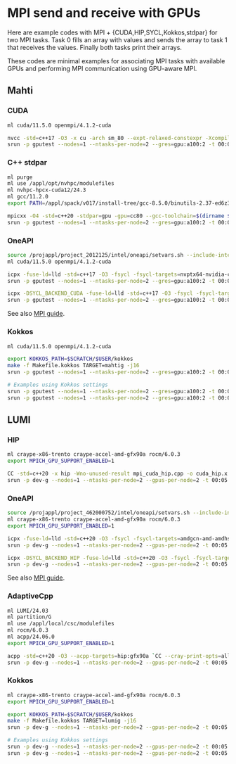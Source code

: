 # MPI send and receive with GPUs

Here are example codes with MPI + {CUDA,HIP,SYCL,Kokkos,stdpar} for two MPI tasks.
Task 0 fills an array with values and sends the array to task 1 that receives the values.
Finally both tasks print their arrays.

These codes are minimal examples for associating MPI tasks with available GPUs and performing MPI communication using GPU-aware MPI.

## Mahti

### CUDA

```bash
ml cuda/11.5.0 openmpi/4.1.2-cuda

nvcc -std=c++17 -O3 -x cu -arch sm_80 --expt-relaxed-constexpr -Xcompiler "`mpicxx --showme:compile`" -lmpi mpi_cuda_hip.cpp -o cuda_hip.x
srun -p gputest --nodes=1 --ntasks-per-node=2 --gres=gpu:a100:2 -t 00:05:00 ./cuda_hip.x
```

### C++ stdpar

```bash
ml purge
ml use /appl/opt/nvhpc/modulefiles
ml nvhpc-hpcx-cuda12/24.3
ml gcc/11.2.0
export PATH=/appl/spack/v017/install-tree/gcc-8.5.0/binutils-2.37-ed6z3n/bin:$PATH

mpicxx -O4 -std=c++20 -stdpar=gpu -gpu=cc80 --gcc-toolchain=$(dirname $(which g++)) mpi_stdpar.cpp -o stdpar.x
srun -p gputest --nodes=1 --ntasks-per-node=2 --gres=gpu:a100:2 -t 00:05:00 ./stdpar.x
```

### OneAPI

```bash
source /projappl/project_2012125/intel/oneapi/setvars.sh --include-intel-llvm
ml cuda/11.5.0 openmpi/4.1.2-cuda

icpx -fuse-ld=lld -std=c++17 -O3 -fsycl -fsycl-targets=nvptx64-nvidia-cuda -Xsycl-target-backend=nvptx64-nvidia-cuda --cuda-gpu-arch=sm_80 `mpicxx --showme:compile` `mpixx --showme:link` mpi_sycl_usm.cpp -o sycl.x
srun -p gputest --nodes=1 --ntasks-per-node=2 --gres=gpu:a100:2 -t 00:05:00 ./sycl_usm.x

icpx -DSYCL_BACKEND_CUDA -fuse-ld=lld -std=c++17 -O3 -fsycl -fsycl-targets=nvptx64-nvidia-cuda -Xsycl-target-backend=nvptx64-nvidia-cuda --cuda-gpu-arch=sm_80 `mpicxx --showme:compile` `mpicxx --showme:link` mpi_sycl_buf.cpp -o sycl_buf.x
srun -p gputest --nodes=1 --ntasks-per-node=2 --gres=gpu:a100:2 -t 00:05:00 ./sycl_buf.x
```

See also [MPI guide](https://developer.codeplay.com/products/oneapi/nvidia/2025.0.0/guides/MPI-guide).

### Kokkos

```bash
ml cuda/11.5.0 openmpi/4.1.2-cuda

export KOKKOS_PATH=$SCRATCH/$USER/kokkos
make -f Makefile.kokkos TARGET=mahtig -j16
srun -p gputest --nodes=1 --ntasks-per-node=2 --gres=gpu:a100:2 -t 00:05:00 ./kokkos.x

# Examples using Kokkos settings
srun -p gputest --nodes=1 --ntasks-per-node=2 --gres=gpu:a100:2 -t 00:05:00 ./kokkos.x --kokkos-map-device-id-by=mpi_rank
srun -p gputest --nodes=1 --ntasks-per-node=2 --gres=gpu:a100:2 -t 00:05:00 ./kokkos.x --kokkos-device-id=0   # you can use e.g. $SLURM_PROCID in a sbatch script here
```

## LUMI

### HIP

```bash
ml craype-x86-trento craype-accel-amd-gfx90a rocm/6.0.3
export MPICH_GPU_SUPPORT_ENABLED=1

CC -std=c++20 -x hip -Wno-unused-result mpi_cuda_hip.cpp -o cuda_hip.x
srun -p dev-g --nodes=1 --ntasks-per-node=2 --gpus-per-node=2 -t 00:05:00 ./cuda_hip.x
```

### OneAPI

```bash
source /projappl/project_462000752/intel/oneapi/setvars.sh --include-intel-llvm
ml craype-x86-trento craype-accel-amd-gfx90a rocm/6.0.3
export MPICH_GPU_SUPPORT_ENABLED=1

icpx -fuse-ld=lld -std=c++20 -O3 -fsycl -fsycl-targets=amdgcn-amd-amdhsa -Xsycl-target-backend=amdgcn-amd-amdhsa --offload-arch=gfx90a `CC --cray-print-opts=all` mpi_sycl_usm.cpp -o sycl_usm.x
srun -p dev-g --nodes=1 --ntasks-per-node=2 --gpus-per-node=2 -t 00:05:00 ./sycl_usm.x

icpx -DSYCL_BACKEND_HIP -fuse-ld=lld -std=c++20 -O3 -fsycl -fsycl-targets=amdgcn-amd-amdhsa -Xsycl-target-backend=amdgcn-amd-amdhsa --offload-arch=gfx90a `CC --cray-print-opts=all` mpi_sycl_buf.cpp -o sycl_buf.x
srun -p dev-g --nodes=1 --ntasks-per-node=2 --gpus-per-node=2 -t 00:05:00 ./sycl_buf.x
```

See also [MPI guide](https://developer.codeplay.com/products/oneapi/amd/2025.0.0/guides/MPI-guide).


### AdaptiveCpp

```bash
ml LUMI/24.03
ml partition/G
ml use /appl/local/csc/modulefiles
ml rocm/6.0.3
ml acpp/24.06.0
export MPICH_GPU_SUPPORT_ENABLED=1

acpp -std=c++20 -O3 --acpp-targets=hip:gfx90a `CC --cray-print-opts=all` mpi_sycl_usm.cpp -o sycl_usm.x
srun -p dev-g --nodes=1 --ntasks-per-node=2 --gpus-per-node=2 -t 00:05:00 ./sycl_usm.x

```

### Kokkos

```bash
ml craype-x86-trento craype-accel-amd-gfx90a rocm/6.0.3
export MPICH_GPU_SUPPORT_ENABLED=1

export KOKKOS_PATH=$SCRATCH/$USER/kokkos
make -f Makefile.kokkos TARGET=lumig -j16
srun -p dev-g --nodes=1 --ntasks-per-node=2 --gpus-per-node=2 -t 00:05:00 ./kokkos.x

# Examples using Kokkos settings
srun -p dev-g --nodes=1 --ntasks-per-node=2 --gpus-per-node=2 -t 00:05:00 ./kokkos.x --kokkos-map-device-id-by=mpi_rank
srun -p dev-g --nodes=1 --ntasks-per-node=2 --gpus-per-node=2 -t 00:05:00 ./kokkos.x --kokkos-device-id=0   # you can use e.g. $SLURM_PROCID in a sbatch script here
```
